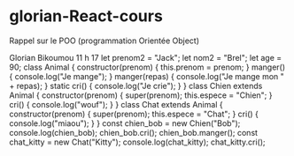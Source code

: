 # glorian-React-cours

Rappel sur le POO (programmation Orientée Object)

Glorian Bikoumou  11 h 17
let prenom2 = "Jack";
let nom2 = "Brel";
let age = 90;
class Animal {
  constructor(prenom) {
    this.prenom = prenom;
  }
  manger() {
    console.log("Je mange");
  }
  manger(repas) {
    console.log("Je mange mon " + repas);
  }
  static cri() {
    console.log("Je crie");
  }
}
class Chien extends Animal {
  constructor(prenom) {
    super(prenom);
    this.espece = "Chien";
  }
  cri() {
    console.log("wouf");
  }
}
class Chat extends Animal {
  constructor(prenom) {
    super(prenom);
    this.espece = "Chat";
  }
  cri() {
    console.log("miaou");
  }
}
const chien_bob = new Chien("Bob");
console.log(chien_bob);
chien_bob.cri();
chien_bob.manger();
const chat_kitty = new Chat("Kitty");
console.log(chat_kitty);
chat_kitty.cri();